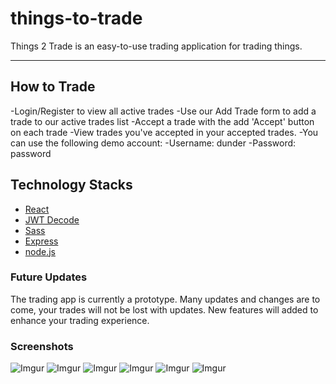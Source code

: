 # things-to-trade

Things 2 Trade is an easy-to-use trading application for trading things.

***

## How to Trade
-Login/Register to view all active trades
-Use our Add Trade form to add a trade to our active trades list
-Accept a trade with the add 'Accept' button on each trade
-View trades you've accepted in your accepted trades.
-You can use the following demo account:
-Username: dunder
-Password: password

## Technology Stacks

* [React](https://facebook.github.io/create-react-app)
* [JWT Decode](https://jwt.io/)
* [Sass](https://www.npmjs.com/package/node-sass?activeTab=versions)
* [Express](https://expressjs.com/)
* [node.js](https://nodejs.org/en/)

### Future Updates

The trading app is currently a prototype. Many updates and changes are to come, your trades will not be lost with updates.
New features will added to enhance your trading experience.


### Screenshots

![Imgur](https://imgur.com/OM8h3Ik)
![Imgur]()
![Imgur]()
![Imgur]()
![Imgur]()
![Imgur]()
